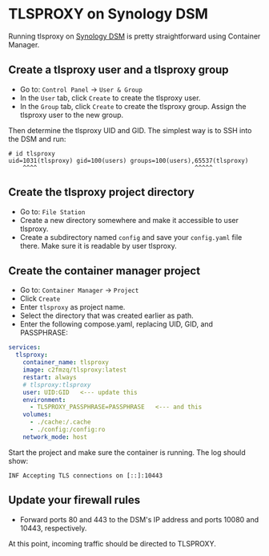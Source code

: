 # TLSPROXY on Synology DSM

Running tlsproxy on [Synology DSM](https://www.synology.com/en-us/dsm) is pretty straightforward using Container Manager.

## Create a tlsproxy user and a tlsproxy group

* Go to: `Control Panel` -> `User & Group`
* In the `User` tab, click `Create` to create the tlsproxy user.
* In the `Group` tab, click `Create` to create the tlsproxy group. Assign the tlsproxy user to the new group.

Then determine the tlsproxy UID and GID. The simplest way is to SSH into the DSM and run:

```
# id tlsproxy
uid=1031(tlsproxy) gid=100(users) groups=100(users),65537(tlsproxy)
    ^^^^                                            ^^^^^
```

## Create the tlsproxy project directory

* Go to: `File Station`
* Create a new directory somewhere and make it accessible to user tlsproxy.
* Create a subdirectory named `config` and save your `config.yaml` file there. Make sure it is readable by user tlsproxy.

## Create the container manager project

* Go to: `Container Manager` -> `Project`
* Click `Create`
* Enter `tlsproxy` as project name.
* Select the directory that was created earlier as path.
* Enter the following compose.yaml, replacing UID, GID, and PASSPHRASE:

```yaml
services:
  tlsproxy:
    container_name: tlsproxy
    image: c2fmzq/tlsproxy:latest
    restart: always
    # tlsproxy:tlsproxy
    user: UID:GID   <--- update this
    environment:
      - TLSPROXY_PASSPHRASE=PASSPHRASE   <--- and this
    volumes:
      - ./cache:/.cache
      - ./config:/config:ro
    network_mode: host
```

Start the project and make sure the container is running. The log should show:

```
INF Accepting TLS connections on [::]:10443
```

## Update your firewall rules

* Forward ports 80 and 443 to the DSM's IP address and ports 10080 and 10443, respectively.

At this point, incoming traffic should be directed to TLSPROXY.

